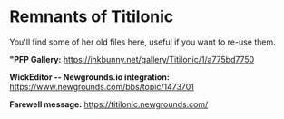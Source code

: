 # Remnants of Titilonic
You'll find some of her old files here, useful if you want to re-use them.

**"PFP Gallery:**
https://inkbunny.net/gallery/Titilonic/1/a775bd7750

**WickEditor -- Newgrounds.io integration:**
https://www.newgrounds.com/bbs/topic/1473701

**Farewell message:**
https://titilonic.newgrounds.com/
